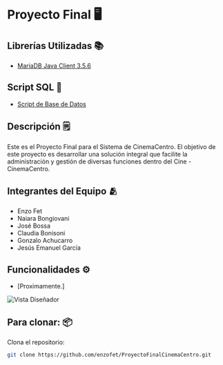 # Proyecto Final 🖥️

## Librerías Utilizadas 📚
- [MariaDB Java Client 3.5.6](https://github.com/enzofet/ProyectoFinalCinemaCentro/raw/main/mariadb-java-client-3.5.6.jar)

## Script SQL 🧱
- [Script de Base de Datos](https://github.com/enzofet/ProyectoFinalCinemaCentro/raw/main/scriptSQL.sql)

## Descripción 🗒️
Este es el Proyecto Final para el Sistema de CinemaCentro. El objetivo de este proyecto es desarrollar una solución integral que facilite la administración y gestión de diversas funciones dentro del Cine - CinemaCentro.

## Integrantes del Equipo 🫂
- Enzo Fet
- Naiara Bongiovani
- José Bossa
- Claudia Bonisoni
- Gonzalo Achucarro
- Jesús Emanuel García

## Funcionalidades ⚙️
- [Proximamente.]

![Vista Diseñador](./main/VistaDiseñadorUniversidadULP.png)

## Para clonar: 📦
Clona el repositorio:
   ```bash
   git clone https://github.com/enzofet/ProyectoFinalCinemaCentro.git
